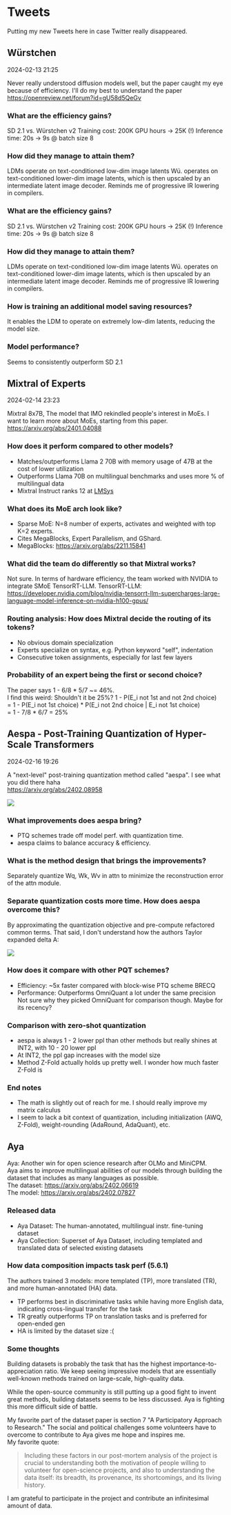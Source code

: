 # Tweets

Putting my new Tweets here in case Twitter really disappeared.


## Würstchen

2024-02-13 21:25

Never really understood diffusion models well, but the paper caught my eye because of efficiency.
I'll do my best to understand the paper
https://openreview.net/forum?id=gU58d5QeGv

### What are the efficiency gains?
SD 2.1 vs. Würstchen v2
Training cost: 200K GPU hours -> 25K (!)
Inference time: 20s -> 9s @ batch size 8

### How did they manage to attain them?
LDMs operate on text-conditioned low-dim image latents
Wü. operates on text-conditioned lower-dim image latents, which is then upscaled by an intermediate latent image decoder.
Reminds me of progressive IR lowering in compilers.

### What are the efficiency gains?
SD 2.1 vs. Würstchen v2
Training cost: 200K GPU hours -> 25K (!)
Inference time: 20s -> 9s @ batch size 8

### How did they manage to attain them?
LDMs operate on text-conditioned low-dim image latents
Wü. operates on text-conditioned lower-dim image latents, which is then upscaled by an intermediate latent image decoder.
Reminds me of progressive IR lowering in compilers.

### How is training an additional model saving resources?
It enables the LDM to operate on extremely low-dim latents, reducing the model size.

### Model performance?
Seems to consistently outperform SD 2.1


## Mixtral of Experts

2024-02-14 23:23

Mixtral 8x7B, The model that IMO rekindled people's interest in MoEs.
I want to learn more about MoEs, starting from this paper.
https://arxiv.org/abs/2401.04088

### How does it perform compared to other models?
- Matches/outperforms Llama 2 70B with memory usage of 47B at the cost of lower utilization
- Outperforms Llama 70B on multilingual benchmarks and uses more % of multilingual data
- Mixtral Instruct ranks 12 at [LMSys](https://huggingface.co/spaces/lmsys/chatbot-arena-leaderboard)

### What does its MoE arch look like?
- Sparse MoE: N=8 number of experts, activates and weighted with top K=2 experts.  
- Cites MegaBlocks, Expert Parallelism, and GShard.
- MegaBlocks: https://arxiv.org/abs/2211.15841

### What did the team do differently so that Mixtral works?
Not sure. In terms of hardware efficiency, the team worked with NVIDIA to integrate SMoE TensorRT-LLM.
TensorRT-LLM: https://developer.nvidia.com/blog/nvidia-tensorrt-llm-supercharges-large-language-model-inference-on-nvidia-h100-gpus/

### Routing analysis: How does Mixtral decide the routing of its tokens?
- No obvious domain specialization
- Experts specialize on syntax, e.g. Python keyword "self", indentation
- Consecutive token assignments, especially for last few layers

### Probability of an expert being the first or second choice?
The paper says 1 - 6/8 * 5/7 ~= 46%.  
I find this weird: Shouldn't it be 25%?
1 - P(E_i not 1st and not 2nd choice)  
= 1 - P(E_i not 1st choice) * P(E_i not 2nd choice | E_i not 1st choice)  
= 1 - 7/8 * 6/7 = 25%


## Aespa - Post-Training Quantization of Hyper-Scale Transformers

2024-02-16 19:26

A "next-level" post-training quantization method called "aespa". I see what you did there haha  
https://arxiv.org/abs/2402.08958

![](imgs/next-level.png)

### What improvements does aespa bring?
- PTQ schemes trade off model perf. with quantization time.
- aespa claims to balance accuracy & efficiency.

### What is the method design that brings the improvements?
Separately quantize Wq, Wk, Wv in attn to minimize the reconstruction error of the attn module.

### Separate quantization costs more time. How does aespa overcome this?
By approximating the quantization objective and pre-compute refactored common terms.
That said, I don't understand how the authors Taylor expanded delta A:

![](imgs/taylor-expansion-delta-a.png)

### How does it compare with other PQT schemes?
- Efficiency: ~5x faster compared with block-wise PTQ scheme BRECQ
- Performance: Outperforms OmniQuant a lot under the same precision
Not sure why they picked OmniQuant for comparison though. Maybe for its recency?

### Comparison with zero-shot quantization
- aespa is always 1 - 2 lower ppl than other methods but really shines at INT2, with 10 - 20 lower ppl
- At INT2, the ppl gap increases with the model size
- Method Z-Fold actually holds up pretty well. I wonder how much faster Z-Fold is

### End notes
- The math is slightly out of reach for me. I should really improve my matrix calculus
- I seem to lack a bit context of quantization, including initialization (AWQ, Z-Fold), weight-rounding (AdaRound, AdaQuant), etc.


## Aya

Aya: Another win for open science research after OLMo and MiniCPM.  
Aya aims to improve multilingual abilities of our models through building the dataset that includes as many languages as possible.  
The dataset: https://arxiv.org/abs/2402.06619  
The model: https://arxiv.org/abs/2402.07827

### Released data
-  Aya Dataset: The human-annotated, multilingual instr. fine-tuning dataset
- Aya Collection: Superset of Aya Dataset, including templated and translated data of selected existing datasets

### How data composition impacts task perf (5.6.1)
The authors trained 3 models: more templated (TP), more translated (TR), and more human-annotated (HA) data.
- TP performs best in discriminative tasks while having more English data, indicating cross-lingual transfer for the task
- TR greatly outperforms TP on translation tasks and is preferred for open-ended gen
- HA is limited by the dataset size :(

### Some thoughts
Building datasets is probably the task that has the highest importance-to-appreciation ratio.
We keep seeing impressive models that are essentially well-known methods trained on large-scale, high-quality data.

While the open-source community is still putting up a good fight to invent great methods, building datasets seems to be less discussed.
Aya is fighting this more difficult side of battle.

My favorite part of the dataset paper is section 7 "A Participatory Approach to Research."
The social and political challenges some volunteers have to overcome to contribute to Aya gives me hope and inspires me.  
My favorite quote:
> Including these factors in our post-mortem analysis of the project is crucial to understanding both the motivation of people willing to volunteer for open-science projects, and also to understanding the data itself: its breadth, its provenance, its shortcomings, and its living history.

I am grateful to participate in the project and contribute an infinitesimal amount of data.
